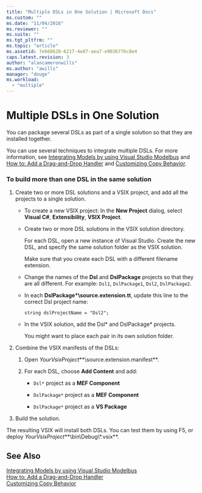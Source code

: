 ```yaml
---
title: "Multiple DSLs in One Solution | Microsoft Docs"
ms.custom: ""
ms.date: "11/04/2016"
ms.reviewer: ""
ms.suite: ""
ms.tgt_pltfrm: ""
ms.topic: "article"
ms.assetid: 7e668620-6217-4e87-aea7-e9036776c8e4
caps.latest.revision: 3
author: "alancameronwills"
ms.author: "awills"
manager: "douge"
ms.workload: 
  - "multiple"
---
```

# Multiple DSLs in One Solution
You can package several DSLs as part of a single solution so that they are installed together.  
  
 You can use several techniques to integrate multiple DSLs. For more information, see [Integrating Models by using Visual Studio Modelbus](../modeling/integrating-models-by-using-visual-studio-modelbus.md) and [How to: Add a Drag-and-Drop Handler](../modeling/how-to-add-a-drag-and-drop-handler.md) and [Customizing Copy Behavior](../modeling/customizing-copy-behavior.md).  
  
### To build more than one DSL in the same solution  
  
1.  Create two or more DSL solutions and a VSIX project, and add all the projects to a single solution.  
  
    -   To create a new VSIX project: In the **New Project** dialog, select **Visual C#**, **Extensibility**, **VSIX Project**.  
  
    -   Create two or more DSL solutions in the VSIX solution directory.  
  
         For each DSL, open a new instance of Visual Studio. Create the new DSL, and specify the same solution folder as the VSIX solution.  
  
         Make sure that you create each DSL with a different filename extension.  
  
    -   Change the names of the **Dsl** and **DslPackage** projects so that they are all different. For example: `Dsl1`, `DslPackage1`, `Dsl2`, `DslPackage2`.  
  
    -   In each **DslPackage\*\source.extension.tt**, update this line to the correct Dsl project name:  
  
         `string dslProjectName = "Dsl2";`  
  
    -   In the VSIX solution, add the Dsl* and DslPackage\* projects.  
  
         You might want to place each pair in its own solution folder.  
  
2.  Combine the VSIX manifests of the DSLs:  
  
    1.  Open *YourVsixProject***\source.extension.manifest**.  
  
    2.  For each DSL, choose **Add Content** and add:  
  
        -   `Dsl*` project as a **MEF Component**  
  
        -   `DslPackage*` project as a **MEF Component**  
  
        -   `DslPackage*` project as a **VS Package**  
  
3.  Build the solution.  
  
 The resulting VSIX will install both DSLs. You can test them by using F5, or deploy *YourVsixProject***\bin\Debug\\\*.vsix**.  
  
## See Also  
 [Integrating Models by using Visual Studio Modelbus](../modeling/integrating-models-by-using-visual-studio-modelbus.md)   
 [How to: Add a Drag-and-Drop Handler](../modeling/how-to-add-a-drag-and-drop-handler.md)   
 [Customizing Copy Behavior](../modeling/customizing-copy-behavior.md)